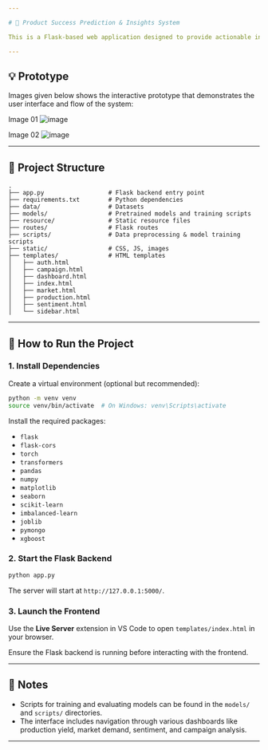 ```yaml
---

# 🧠 Product Success Prediction & Insights System

This is a Flask-based web application designed to provide actionable insights into product success of aluminium using machine learning and deep learning techniques. It includes dashboards for four main components namely, production yield, market trends, sentiment analysis, and campaign performance.

---
```


## 💡 Prototype

Images given below shows the interactive prototype that demonstrates the user interface and flow of the system:

Image 01
![image](https://github.com/user-attachments/assets/39ff27ea-70b2-428f-8bd6-308ec5dfa049)

Image 02
![image](https://github.com/user-attachments/assets/0d18cdba-9d3a-40e6-9023-1e367662bdc3)

---

## 📁 Project Structure

```
.
├── app.py                  # Flask backend entry point
├── requirements.txt        # Python dependencies
├── data/                   # Datasets
├── models/                 # Pretrained models and training scripts
├── resource/               # Static resource files
├── routes/                 # Flask routes
├── scripts/                # Data preprocessing & model training scripts
├── static/                 # CSS, JS, images
├── templates/              # HTML templates
│   ├── auth.html
│   ├── campaign.html
│   ├── dashboard.html
│   ├── index.html
│   ├── market.html
│   ├── production.html
│   ├── sentiment.html
│   └── sidebar.html
```

---

## 🚀 How to Run the Project

### 1. Install Dependencies

Create a virtual environment (optional but recommended):

```bash
python -m venv venv
source venv/bin/activate  # On Windows: venv\Scripts\activate
```

Install the required packages:

- `flask`
- `flask-cors`
- `torch`
- `transformers`
- `pandas`
- `numpy`
- `matplotlib`
- `seaborn`
- `scikit-learn`
- `imbalanced-learn`
- `joblib`
- `pymongo`
- `xgboost`

### 2. Start the Flask Backend

```bash
python app.py
```

The server will start at `http://127.0.0.1:5000/`.

### 3. Launch the Frontend

Use the **Live Server** extension in VS Code to open `templates/index.html` in your browser.

Ensure the Flask backend is running before interacting with the frontend.

---

## 📌 Notes

- Scripts for training and evaluating models can be found in the `models/` and `scripts/` directories.
- The interface includes navigation through various dashboards like production yield, market demand, sentiment, and campaign analysis.

---
